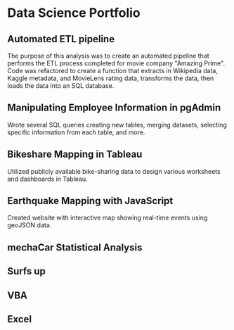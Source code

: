 # Data Science Portfolio

## Automated ETL pipeline
The purpose of this analysis was to create an automated pipeline that performs the ETL process completed for movie company "Amazing Prime". Code was  refactored to create a function that extracts in Wikipedia data, Kaggle metadata, and MovieLens rating data, transforms the data, then loads the data into an SQL database. 

## Manipulating Employee Information in pgAdmin
Wrote several SQL queries creating new tables, merging datasets, selecting specific information from each table, and more. 

## Bikeshare Mapping in Tableau
Utilized publicly available bike-sharing data to design various worksheets and dashboards in Tableau. 

## Earthquake Mapping with JavaScript
Created website with interactive map showing real-time events using geoJSON data. 

## mechaCar Statistical Analysis

## Surfs up

## VBA 

## Excel 


